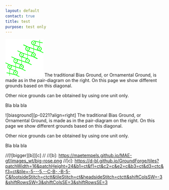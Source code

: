 ```yaml
---
layout: default
contact: true
title: test
purpose: test only
---
```


![biasground](../images_wt/gf-0221-wt.png?align=right)
The traditional Bias Ground, or Ornamental Ground, is made as in the pair-diagram on the right. On this page we show different grounds based on this diagonal.

Other nice grounds can be obtained by using one unit only.

Bla bla bla

![biasground][p-0221?align=right]
The traditional Bias Ground, or Ornamental Ground, is made as in the pair-diagram on the right. On this page we show different grounds based on this diagonal.

Other nice grounds can be obtained by using one unit only.

Bla bla bla

[p-0221]: ../images_wt/gf-0221-wt.png



//[![bigger][b]][c]
//
//[b]: https://maetempels.github.io/MAE-gf/images_wt/big-rose.png
//[c]: https://d-bl.github.io/GroundForge/tiles?patchWidth=16&patchHeight=24&b1=ct&f1=ct&c2=c&e2=c&b3=ct&d3=ctc&f3=ct&tile=-5---5,--C-B-,-B-5-C&footsideStitch=ctctt&tileStitch=ct&headsideStitch=ctctt&shiftColsSW=-3&shiftRowsSW=3&shiftColsSE=3&shiftRowsSE=3

